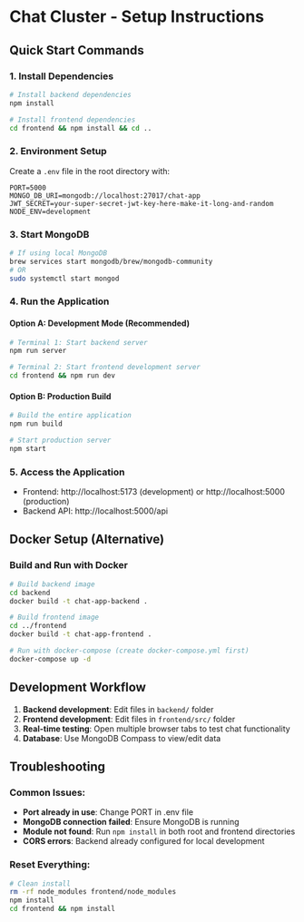 # Chat Cluster - Setup Instructions

## Quick Start Commands

### 1. Install Dependencies
```bash
# Install backend dependencies
npm install

# Install frontend dependencies  
cd frontend && npm install && cd ..
```

### 2. Environment Setup
Create a `.env` file in the root directory with:
```
PORT=5000
MONGO_DB_URI=mongodb://localhost:27017/chat-app
JWT_SECRET=your-super-secret-jwt-key-here-make-it-long-and-random
NODE_ENV=development
```

### 3. Start MongoDB
```bash
# If using local MongoDB
brew services start mongodb/brew/mongodb-community
# OR
sudo systemctl start mongod
```

### 4. Run the Application

#### Option A: Development Mode (Recommended)
```bash
# Terminal 1: Start backend server
npm run server

# Terminal 2: Start frontend development server
cd frontend && npm run dev
```

#### Option B: Production Build
```bash
# Build the entire application
npm run build

# Start production server
npm start
```

### 5. Access the Application
- Frontend: http://localhost:5173 (development) or http://localhost:5000 (production)
- Backend API: http://localhost:5000/api

## Docker Setup (Alternative)

### Build and Run with Docker
```bash
# Build backend image
cd backend
docker build -t chat-app-backend .

# Build frontend image  
cd ../frontend
docker build -t chat-app-frontend .

# Run with docker-compose (create docker-compose.yml first)
docker-compose up -d
```

## Development Workflow

1. **Backend development**: Edit files in `backend/` folder
2. **Frontend development**: Edit files in `frontend/src/` folder
3. **Real-time testing**: Open multiple browser tabs to test chat functionality
4. **Database**: Use MongoDB Compass to view/edit data

## Troubleshooting

### Common Issues:
- **Port already in use**: Change PORT in .env file
- **MongoDB connection failed**: Ensure MongoDB is running
- **Module not found**: Run `npm install` in both root and frontend directories
- **CORS errors**: Backend already configured for local development

### Reset Everything:
```bash
# Clean install
rm -rf node_modules frontend/node_modules
npm install
cd frontend && npm install
```
